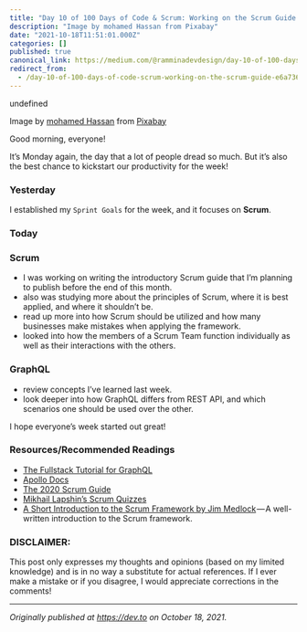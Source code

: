 ```yaml
---
title: "Day 10 of 100 Days of Code & Scrum: Working on the Scrum Guide!"
description: "Image by mohamed Hassan from Pixabay"
date: "2021-10-18T11:51:01.000Z"
categories: []
published: true
canonical_link: https://medium.com/@ramminadevdesign/day-10-of-100-days-of-code-scrum-working-on-the-scrum-guide-e6a736bc72bc
redirect_from:
  - /day-10-of-100-days-of-code-scrum-working-on-the-scrum-guide-e6a736bc72bc
---
```


undefined

Image by [mohamed Hassan](https://pixabay.com/users/mohamed_hassan-5229782/?utm_source=link-attribution&utm_medium=referral&utm_campaign=image&utm_content=3213924) from [Pixabay](https://pixabay.com/?utm_source=link-attribution&utm_medium=referral&utm_campaign=image&utm_content=3213924)

Good morning, everyone!

It’s Monday again, the day that a lot of people dread so much. But it’s also the best chance to kickstart our productivity for the week!

### Yesterday

I established my `Sprint Goals` for the week, and it focuses on **Scrum**.

### Today

### Scrum

-   I was working on writing the introductory Scrum guide that I’m planning to publish before the end of this month.
-   also was studying more about the principles of Scrum, where it is best applied, and where it shouldn’t be.
-   read up more into how Scrum should be utilized and how many businesses make mistakes when applying the framework.
-   looked into how the members of a Scrum Team function individually as well as their interactions with the others.

### GraphQL

-   review concepts I’ve learned last week.
-   look deeper into how GraphQL differs from REST API, and which scenarios one should be used over the other.

I hope everyone’s week started out great!

### Resources/Recommended Readings

-   [The Fullstack Tutorial for GraphQL](https://www.howtographql.com/)
-   [Apollo Docs](https://www.apollographql.com/docs/)
-   [The 2020 Scrum Guide](https://scrumguides.org/scrum-guide.html)
-   [Mikhail Lapshin’s Scrum Quizzes](https://mlapshin.com/index.php/scrum-quizzes/)
-   [A Short Introduction to the Scrum Framework by Jim Medlock](https://medium.com/chingu/a-short-introduction-to-the-scrum-methodology-7a23431b9f17) — A well-written introduction to the Scrum framework.

### DISCLAIMER:

This post only expresses my thoughts and opinions (based on my limited knowledge) and is in no way a substitute for actual references. If I ever make a mistake or if you disagree, I would appreciate corrections in the comments!

---

_Originally published at_ [_https://dev.to_](https://dev.to/rammina/day-9-of-100-days-of-code-scrum-working-on-the-scrum-guide-24m2) _on October 18, 2021._
